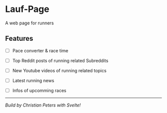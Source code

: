 # Lauf-Page

A web page for runners

## Features

- [ ] Pace converter & race time
- [ ] Top Reddit posts of running related Subreddits
- [ ] New Youtube videos of running related topics
- [ ] Latest running news
- [ ] Infos of upcomming races


- - - -


_Build by Christian Peters with Svelte!_
